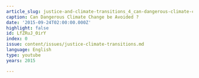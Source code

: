 ```yaml
---
article_slug: justice-and-climate-transitions_4_can-dangerous-climate-change-be-avoided-
caption: Can Dangerous Climate Change be Avoided ?
date: '2015-09-24T02:00:00.000Z'
highlight: false
id: LfZRuJ_0irY
index: 0
issue: content/issues/justice-climate-transitions.md
language: English
type: youtube
years: 2015

---
```

